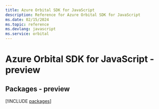 ```yaml
---
title: Azure Orbital SDK for JavaScript
description: Reference for Azure Orbital SDK for JavaScript
ms.date: 02/15/2024
ms.topic: reference
ms.devlang: javascript
ms.service: orbital
---
```

# Azure Orbital SDK for JavaScript - preview
## Packages - preview
[!INCLUDE [packages](orbital-index.md)]
